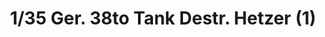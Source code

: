 ---
layout: product
title: "1/35 Ger. 38to Tank Destr. Hetzer (1)"
price: "5700" 
desc: "Maketa"
img_path: "/assets/img/35285.webp"
brand: "N/A"
available: true
special_offer: false
new: false
soon: false
cat: "010000"
subcat: "010300"
subsubcat: "0N/A"
sifra: "35285"
popular: false
spec: false
---